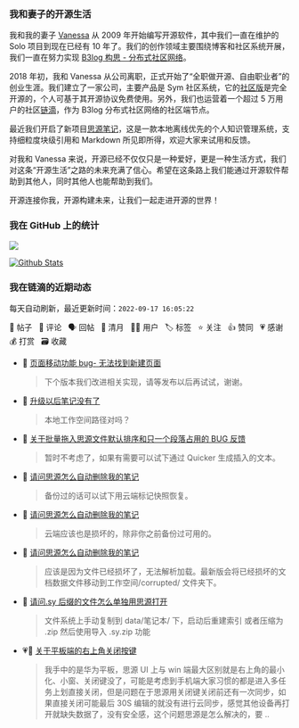 ### 我和妻子的开源生活

我和我的妻子 [Vanessa](https://github.com/Vanessa219) 从 2009 年开始编写开源软件，其中我们一直在维护的 Solo 项目到现在已经有 10 年了。我们的创作领域主要围绕博客和社区系统开展，我们一直在努力实现 [B3log 构思 - 分布式社区网络](https://ld246.com/article/1546941897596)。

2018 年初，我和 Vanessa 从公司离职，正式开始了“全职做开源、自由职业者”的创业生涯。我们建立了一家公司，主要产品是 Sym 社区系统，它的[社区版](https://github.com/88250/symphony)是完全开源的，个人可基于其开源协议免费使用。另外，我们也运营着一个超过 5 万用户的社区[链滴](https://ld246.com)，作为 B3log 分布式社区网络的社区端节点。

最近我们开启了新项目[思源笔记](https://github.com/siyuan-note/siyuan)，这是一款本地离线优先的个人知识管理系统，支持细粒度块级引用和 Markdown 所见即所得，欢迎大家来试用和反馈。

对我和 Vanessa 来说，开源已经不仅仅只是一种爱好，更是一种生活方式，我们对这条“开源生活”之路的未来充满了信心。希望在这条路上我们能通过开源软件帮助到其他人，同时其他人也能帮助到我们。

开源连接你我，开源构建未来，让我们一起走进开源的世界！

### 我在 GitHub 上的统计

<a title="Hits" target="_blank" href="https://github.com/88250/88250"><img src="https://hits.b3log.org/88250/88250.svg"></a>

[![Github Stats](https://github-readme-stats.vercel.app/api?username=88250&theme=tokyonight&show_icons=true)](https://github.com/88250)

<!--events start -->

### 我在链滴的近期动态

每天自动刷新，最近更新时间：`2022-09-17 16:05:22`

📝 帖子 &nbsp; 💬 评论 &nbsp; 🗣 回帖 &nbsp; 🌙 清月 &nbsp; 👨‍💻 用户 &nbsp; 🏷️ 标签 &nbsp; ⭐️ 关注 &nbsp; 👍 赞同 &nbsp; 💗 感谢 &nbsp; 💰 打赏 &nbsp; 🗃 收藏

* 💬 [页面移动功能 bug- 无法找到新建页面](https://ld246.com/article/1663398050272/comment/1663400399037#comments)

  > 下个版本我们改进相关实现，请等发布以后再试试，谢谢。
* 💬 [升级以后笔记没有了](https://ld246.com/article/1663399094437/comment/1663399387012#comments)

  > 本地工作空间路径对吗？
* 💬 [关于批量拖入思源文件默认排序和只一个段落占用的 BUG 反馈](https://ld246.com/article/1663386579666/comment/1663394591373#comments)

  > 暂时不考虑了，如果有需要可以试下通过 Quicker 生成插入的文本。
* 💬 [请问思源怎么自动删除我的笔记](https://ld246.com/article/1663388496739/comment/1663393099572#comments)

  > 备份过的话可以试下用云端标记快照恢复。
* 💬 [请问思源怎么自动删除我的笔记](https://ld246.com/article/1663388496739/comment/1663390182015#comments)

  > 云端应该也是损坏的，除非你之前备份过可用的。
* 💬 [请问思源怎么自动删除我的笔记](https://ld246.com/article/1663388496739/comment/1663388657718#comments)

  > 应该是因为文件已经损坏了，无法解析加载。最新版会将已经损坏的文档数据文件移动到工作空间/corrupted/ 文件夹下。
* 💬 [请问.sy 后缀的文件怎么单独用思源打开](https://ld246.com/article/1663387176771/comment/1663387442510#comments)

  > 文件系统上手动复制到 data/笔记本/ 下，启动后重建索引 或者压缩为 .zip 然后使用导入 .sy.zip 功能
* 💗📝 [关于平板端的右上角关闭按键](https://ld246.com/article/1663386662247)

  > 我手中的是华为平板，思源 UI 上与 win 端最大区别就是右上角的最小化、小窗、关闭键没了，可能是考虑到手机端大家习惯的都是进入多任务上划直接关闭，但是问题在于思源用关闭键关闭前还有一次同步，如果直接关闭可能最后 30S 编辑的就没有进行云同步，感觉其他设备再打开就缺失数据了，没有安全感，这个问题思源是怎么解决的，要 ..


<!--events end -->
